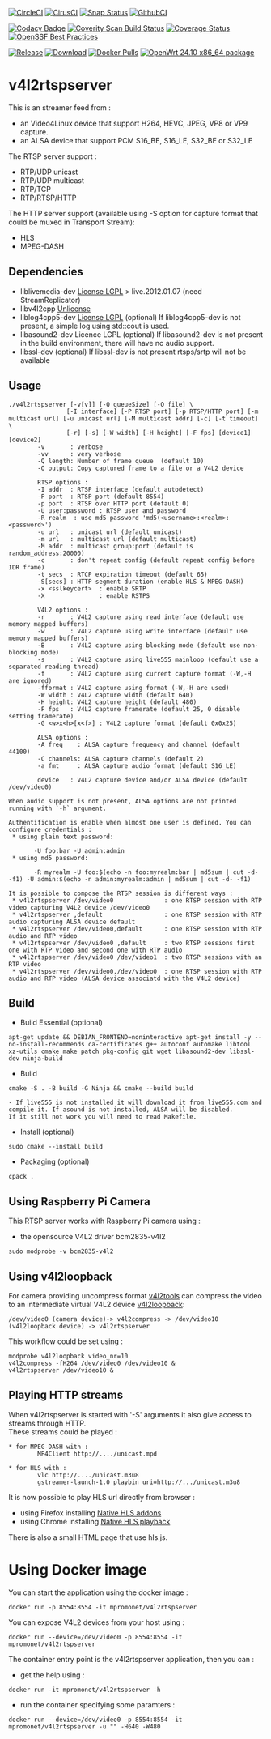 [![CircleCI](https://circleci.com/gh/mpromonet/v4l2rtspserver.svg?style=shield)](https://circleci.com/gh/mpromonet/v4l2rtspserver)
[![CirusCI](https://api.cirrus-ci.com/github/mpromonet/v4l2rtspserver.svg?branch=master)](https://cirrus-ci.com/github/mpromonet/v4l2rtspserver)
[![Snap Status](https://snapcraft.io//v4l2-rtspserver/badge.svg)](https://snapcraft.io/v4l2-rtspserver)
[![GithubCI](https://github.com/mpromonet/v4l2rtspserver/workflows/C/C++%20CI/badge.svg)](https://github.com/mpromonet/v4l2rtspserver/actions)

[![Codacy Badge](https://app.codacy.com/project/badge/Grade/4602f447d1c1408d865ebb4ef68f12f1)](https://app.codacy.com/gh/mpromonet/v4l2rtspserver/dashboard?utm_source=gh&utm_medium=referral&utm_content=&utm_campaign=Badge_grade)
[![Coverity Scan Build Status](https://scan.coverity.com/projects/4644/badge.svg)](https://scan.coverity.com/projects/4644)
[![Coverage Status](https://coveralls.io/repos/github/mpromonet/v4l2rtspserver/badge.svg?branch=master)](https://coveralls.io/github/mpromonet/v4l2rtspserver?branch=master)
[![OpenSSF Best Practices](https://www.bestpractices.dev/projects/8853/badge)](https://www.bestpractices.dev/projects/8853)

[![Release](https://img.shields.io/github/release/mpromonet/v4l2rtspserver.svg)](https://github.com/mpromonet/v4l2rtspserver/releases/latest)
[![Download](https://img.shields.io/github/downloads/mpromonet/v4l2rtspserver/total.svg)](https://github.com/mpromonet/v4l2rtspserver/releases/latest)
[![Docker Pulls](https://img.shields.io/docker/pulls/mpromonet/v4l2rtspserver.svg)](https://hub.docker.com/r/mpromonet/v4l2rtspserver/)
[![OpenWrt 24.10 x86_64 package](https://repology.org/badge/version-for-repo/openwrt_24_10_x86_64/v4l2rtspserver.svg)](https://repology.org/project/v4l2rtspserver/versions)

v4l2rtspserver
====================

This is an streamer feed from :
 - an Video4Linux device that support H264, HEVC, JPEG, VP8 or VP9 capture.
 - an ALSA device that support PCM S16_BE, S16_LE, S32_BE or S32_LE
 
The RTSP server support :
- RTP/UDP unicast
- RTP/UDP multicast
- RTP/TCP
- RTP/RTSP/HTTP

The HTTP server support (available using -S option for capture format that could be muxed in Transport Stream):
- HLS
- MPEG-DASH

Dependencies
------------
 - liblivemedia-dev [License LGPL](http://www.live555.com/liveMedia/) > live.2012.01.07 (need StreamReplicator)
 - libv4l2cpp [Unlicense](https://github.com/mpromonet/libv4l2cpp/blob/master/LICENSE)
 - liblog4cpp5-dev  [License LGPL](http://log4cpp.sourceforge.net/#license) (optional)
If liblog4cpp5-dev is not present, a simple log using std::cout is used.
 - libasound2-dev Licence LGPL (optional)
If libasound2-dev is not present in the build environment, there will have no audio support.
 - libssl-dev (optional)
If libssl-dev is not present rtsps/srtp will not be available

Usage
-----
```
./v4l2rtspserver [-v[v]] [-Q queueSize] [-O file] \
				[-I interface] [-P RTSP port] [-p RTSP/HTTP port] [-m multicast url] [-u unicast url] [-M multicast addr] [-c] [-t timeout] \
				[-r] [-s] [-W width] [-H height] [-F fps] [device1] [device2]
		-v       : verbose
		-vv      : very verbose
		-Q length: Number of frame queue  (default 10)
		-O output: Copy captured frame to a file or a V4L2 device
		
		RTSP options :
		-I addr  : RTSP interface (default autodetect)
		-P port  : RTSP port (default 8554)
		-p port  : RTSP over HTTP port (default 0)
		-U user:password : RTSP user and password
		-R realm  : use md5 password 'md5(<username>:<realm>:<password>')
		-u url   : unicast url (default unicast)
		-m url   : multicast url (default multicast)
		-M addr  : multicast group:port (default is random_address:20000)
		-c       : don't repeat config (default repeat config before IDR frame)
		-t secs  : RTCP expiration timeout (default 65)
		-S[secs] : HTTP segment duration (enable HLS & MPEG-DASH)
		-x <sslkeycert>  : enable SRTP
		-X               : enable RSTPS

		V4L2 options :
		-r       : V4L2 capture using read interface (default use memory mapped buffers)
		-w       : V4L2 capture using write interface (default use memory mapped buffers)
		-B       : V4L2 capture using blocking mode (default use non-blocking mode)
		-s       : V4L2 capture using live555 mainloop (default use a separated reading thread)
		-f       : V4L2 capture using current capture format (-W,-H are ignored)
		-fformat : V4L2 capture using format (-W,-H are used)
		-W width : V4L2 capture width (default 640)
		-H height: V4L2 capture height (default 480)
		-F fps   : V4L2 capture framerate (default 25, 0 disable setting framerate)
		-G <w>x<h>[x<f>] : V4L2 capture format (default 0x0x25)
		
		ALSA options :
		-A freq    : ALSA capture frequency and channel (default 44100)
		-C channels: ALSA capture channels (default 2)
		-a fmt     : ALSA capture audio format (default S16_LE)
		
		device   : V4L2 capture device and/or ALSA device (default /dev/video0)

When audio support is not present, ALSA options are not printed running with `-h` argument.

Authentification is enable when almost one user is defined. You can configure credentials :
 * using plain text password: 
 
       -U foo:bar -U admin:admin
 * using md5 password: 
 
       -R myrealm -U foo:$(echo -n foo:myrealm:bar | md5sum | cut -d- -f1) -U admin:$(echo -n admin:myrealm:admin | md5sum | cut -d- -f1)

It is possible to compose the RTSP session is different ways :
 * v4l2rtspserver /dev/video0              : one RTSP session with RTP video capturing V4L2 device /dev/video0
 * v4l2rtspserver ,default                 : one RTSP session with RTP audio capturing ALSA device default
 * v4l2rtspserver /dev/video0,default      : one RTSP session with RTP audio and RTP video
 * v4l2rtspserver /dev/video0 ,default     : two RTSP sessions first one with RTP video and second one with RTP audio
 * v4l2rtspserver /dev/video0 /dev/video1  : two RTSP sessions with an RTP video
 * v4l2rtspserver /dev/video0,/dev/video0  : one RTSP session with RTP audio and RTP video (ALSA device associatd with the V4L2 device)
```
Build
------- 

- Build Essential (optional) 
```
apt-get update && DEBIAN_FRONTEND=noninteractive apt-get install -y --no-install-recommends ca-certificates g++ autoconf automake libtool xz-utils cmake make patch pkg-config git wget libasound2-dev libssl-dev ninja-build
```


- Build  
```
cmake -S . -B build -G Ninja && cmake --build build
```
	- If live555 is not installed it will download it from live555.com and compile it. If asound is not installed, ALSA will be disabled.  
	If it still not work you will need to read Makefile.  

- Install (optional) 
```
sudo cmake --install build
```
- Packaging  (optional)
```
cpack .
```
Using Raspberry Pi Camera
------------------------- 
This RTSP server works with Raspberry Pi camera using :
- the opensource V4L2 driver bcm2835-v4l2
```
sudo modprobe -v bcm2835-v4l2
```

Using v4l2loopback
----------------------- 
For camera providing uncompress format [v4l2tools](https://github.com/mpromonet/v4l2tools) can compress the video to an intermediate virtual V4L2 device [v4l2loopback](https://github.com/umlaeute/v4l2loopback):
```
/dev/video0 (camera device)-> v4l2compress -> /dev/video10 (v4l2loopback device) -> v4l2rtspserver
```
This workflow could be set using :
```
modprobe v4l2loopback video_nr=10
v4l2compress -fH264 /dev/video0 /dev/video10 &
v4l2rtspserver /dev/video10 &
```

Playing HTTP streams
-----------------------
When v4l2rtspserver is started with '-S' arguments it also give access to streams through HTTP.  
These streams could be played :
```
* for MPEG-DASH with :   
		MP4Client http://..../unicast.mpd   
	
* for HLS with :  
		vlc http://..../unicast.m3u8  
		gstreamer-launch-1.0 playbin uri=http://.../unicast.m3u8  
```
It is now possible to play HLS url directly from browser :

 * using Firefox installing [Native HLS addons](https://addons.mozilla.org/en-US/firefox/addon/native_hls_playback)
 * using Chrome installing [Native HLS playback](https://chrome.google.com/webstore/detail/native-hls-playback/emnphkkblegpebimobpbekeedfgemhof)

There is also a small HTML page that use hls.js.

Using Docker image
===============
You can start the application using the docker image :
```
docker run -p 8554:8554 -it mpromonet/v4l2rtspserver
```
You can expose V4L2 devices from your host using :
```
docker run --device=/dev/video0 -p 8554:8554 -it mpromonet/v4l2rtspserver
```
The container entry point is the v4l2rtspserver application, then you can :

* get the help using :
```
docker run -it mpromonet/v4l2rtspserver -h
```
* run the container specifying some paramters :
```
docker run --device=/dev/video0 -p 8554:8554 -it mpromonet/v4l2rtspserver -u "" -H640 -W480 
```
